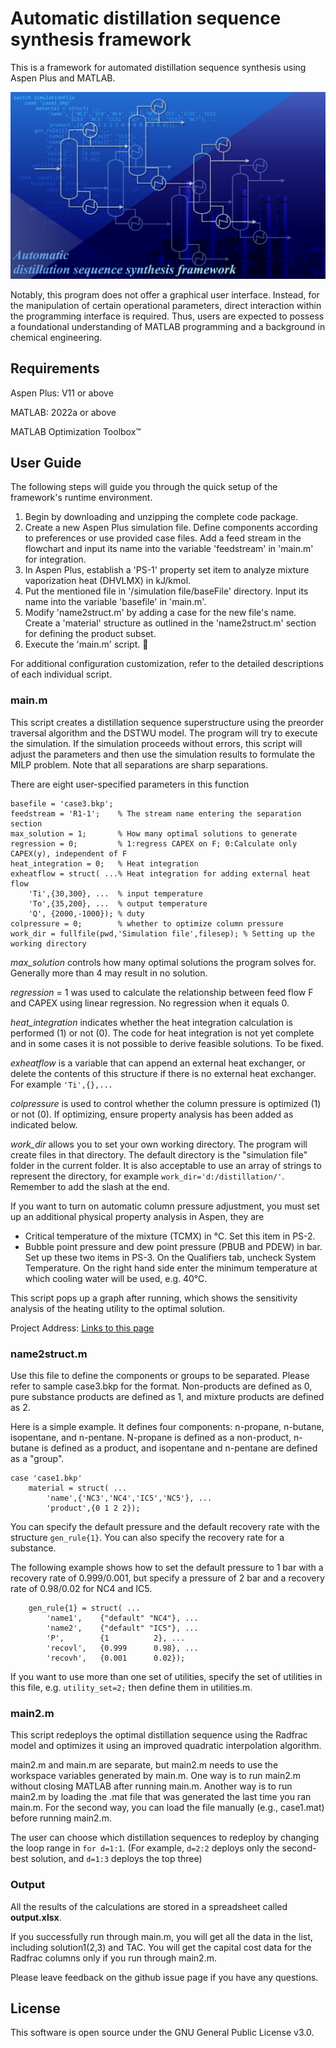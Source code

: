 # Automatic distillation sequence synthesis framework

This is a framework for automated distillation sequence synthesis using Aspen Plus and MATLAB.

<img src="https://github.com/abcdvvvv/Automatic-distillation-sequence-synthesis-framework/blob/master/images/github8-31.png" width="800">

Notably, this program does not offer a graphical user interface. Instead, for the manipulation of certain operational parameters, direct interaction within the programming interface is required. Thus, users are expected to possess a foundational understanding of MATLAB programming and a background in chemical engineering.

## Requirements

Aspen Plus: V11 or above

MATLAB: 2022a or above

MATLAB Optimization Toolbox™

## User Guide

The following steps will guide you through the quick setup of the framework's runtime environment.

1. Begin by downloading and unzipping the complete code package.
2. Create a new Aspen Plus simulation file. Define components according to preferences or use provided case files. Add a feed stream in the flowchart and input its name into the variable 'feedstream' in 'main.m' for integration.
3. In Aspen Plus, establish a 'PS-1' property set item to analyze mixture vaporization heat (DHVLMX) in kJ/kmol.
4. Put the mentioned file in '/simulation file/baseFile' directory. Input its name into the variable 'basefile' in 'main.m'.
5. Modify 'name2struct.m' by adding a case for the new file's name. Create a 'material' structure as outlined in the 'name2struct.m' section for defining the product subset.
6. Execute the 'main.m' script. :tada:

For additional configuration customization, refer to the detailed descriptions of each individual script.

### main.m

This script creates a distillation sequence superstructure using the preorder traversal algorithm and the DSTWU model. The program will try to execute the simulation. If the simulation proceeds without errors, this script will adjust the parameters and then use the simulation results to formulate the MILP problem. Note that all separations are sharp separations.

There are eight user-specified parameters in this function
```
basefile = 'case3.bkp';
feedstream = 'R1-1';    % The stream name entering the separation section
max_solution = 1;       % How many optimal solutions to generate
regression = 0;         % 1:regress CAPEX on F; 0:Calculate only CAPEX(y), independent of F
heat_integration = 0;   % Heat integration
exheatflow = struct( ...% Heat integration for adding external heat flow
    'Ti',{30,300}, ...  % input temperature
    'To',{35,200}, ...  % output temperature
    'Q', {2000,-1000}); % duty
colpressure = 0;        % whether to optimize column pressure
work_dir = fullfile(pwd,'Simulation file',filesep); % Setting up the working directory
```
*max_solution* controls how many optimal solutions the program solves for. Generally more than 4 may result in no solution.

*regression* = 1 was used to calculate the relationship between feed flow F and CAPEX using linear regression. No regression when it equals 0.

*heat_integration* indicates whether the heat integration calculation is performed (1) or not (0). The code for heat integration is not yet complete and in some cases it is not possible to derive feasible solutions. To be fixed.

*exheatflow* is a variable that can append an external heat exchanger, or delete the contents of this structure if there is no external heat exchanger. For example `'Ti',{},...`

*colpressure* is used to control whether the column pressure is optimized (1) or not (0). If optimizing, ensure property analysis has been added as indicated below.

*work_dir* allows you to set your own working directory. The program will create files in that directory. The default directory is the "simulation file" folder in the current folder. It is also acceptable to use an array of strings to represent the directory, for example `work_dir='d:/distillation/'`. Remember to add the slash at the end.

If you want to turn on automatic column pressure adjustment, you must set up an additional physical property analysis in Aspen, they are

- Critical temperature of the mixture (TCMX) in °C. Set this item in PS-2.
- Bubble point pressure and dew point pressure (PBUB and PDEW) in bar. Set up these two items in PS-3. On the Qualifiers tab, uncheck System Temperature. On the right hand side enter the minimum temperature at which cooling water will be used, e.g. 40°C.

This script pops up a graph after running, which shows the sensitivity analysis of the heating utility to the optimal solution.

Project Address: [Links to this page](https://github.com/abcdvvvv/Automatic-distillation-sequence-synthesis-framework)

### name2struct.m

Use this file to define the components or groups to be separated. Please refer to sample case3.bkp for the format. Non-products are defined as 0, pure substance products are defined as 1, and mixture products are defined as 2.

Here is a simple example. It defines four components: n-propane, n-butane, isopentane, and n-pentane. N-propane is defined as a non-product, n-butane is defined as a product, and isopentane and n-pentane are defined as a "group".
```
case 'case1.bkp'
    material = struct( ...
        'name',{'NC3','NC4','IC5','NC5'}, ...
        'product',{0 1 2 2});
```
You can specify the default pressure and the default recovery rate with the structure `gen_rule{1}`. You can also specify the recovery rate for a substance.

The following example shows how to set the default pressure to 1 bar with a recovery rate of 0.999/0.001, but specify a pressure of 2 bar and a recovery rate of 0.98/0.02 for NC4 and IC5.
```
    gen_rule{1} = struct( ...
        'name1',    {"default" "NC4"}, ...
        'name2',    {"default" "IC5"}, ...
        'P',        {1          2}, ... 
        'recovl',   {0.999      0.98}, ...
        'recovh',   {0.001      0.02});
```
If you want to use more than one set of utilities, specify the set of utilities in this file, e.g. `utility_set=2;` then define them in utilities.m. 

### main2.m

This script redeploys the optimal distillation sequence using the Radfrac model and optimizes it using an improved quadratic interpolation algorithm.

main2.m and main.m are separate, but main2.m needs to use the workspace variables generated by main.m. One way is to run main2.m without closing MATLAB after running main.m. Another way is to run main2.m by loading the .mat file that was generated the last time you ran main.m. For the second way, you can load the file manually (e.g., case1.mat) before running main2.m.

The user can choose which distillation sequences to redeploy by changing the loop range in `for d=1:1`. (For example, `d=2:2` deploys only the second-best solution, and `d=1:3` deploys the top three)

### Output

All the results of the calculations are stored in a spreadsheet called **output.xlsx**.

If you successfully run through main.m, you will get all the data in the list, including solution1(2,3) and TAC. You will get the capital cost data for the Radfrac columns only if you run through main2.m.

Please leave feedback on the github issue page if you have any questions.

## License

This software is open source under the GNU General Public License v3.0.
